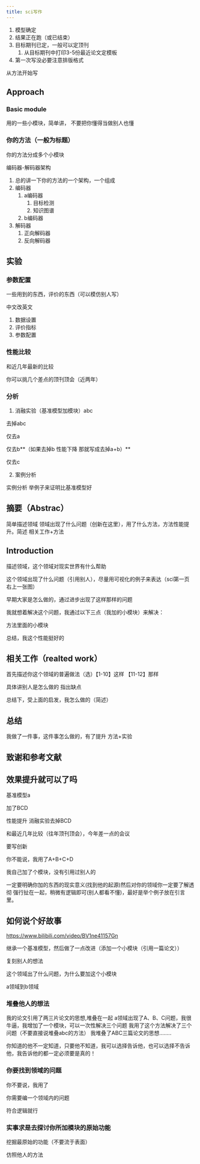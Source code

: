 ```yaml
---
title: sci写作
---
```


1. 模型确定
2. 结果正在跑（或已结束）
3. 目标期刊已定，一般可以定顶刊
   1. 从目标期刊中打印3-5份最近论文定模板
4.  第一次写没必要注意排版格式

从方法开始写

## Approach

### Basic module

用的一些小模块，简单讲， 不要把你懂得当做别人也懂 

### 你的方法（一般为标题）

你的方法分成多个小模块

编码器-解码器架构

1. 总的讲一下你的方法的一个架构，一个组成
2. 编码器
   1. a编码器
      1. 目标检测
      2. 知识图谱
   2. b编码器
3. 解码器
   1. 正向解码器
   2. 反向解码器

## 实验

### 参数配置

一些用到的东西，评价的东西（可以模仿别人写）

中文改英文

1. 数据设置
2. 评价指标
3. 参数配置

### 性能比较

和近几年最新的比较

你可以挑几个差点的顶刊顶会（近两年）

### 分析

1. 消融实验（基准模型加模块）abc

去掉abc

仅去a

仅去b**（如果去掉b 性能下降 那就写成去掉a+b）**

仅去c

2. 案例分析

实例分析 举例子来证明比基准模型好

## 摘要（Abstrac）

简单描述领域 领域出现了什么问题（创新在这里），用了什么方法，方法性能提升。简述 相关工作+方法

## Introduction

描述领域，这个领域对现实世界有什么帮助

这个领域出现了什么问题（引用别人），尽量用可视化的例子来表达（sci第一页 右上一张图）

早期大家是怎么做的，通过进步出现了这样那样的问题

我就想着解决这个问题，我通过以下三点（我加的小模块）来解决：

方法里面的小模块

总结，我这个性能挺好的

## 相关工作（realted work）

首先描述你这个领域的普遍做法（选）【1-10】这样 【11-12】那样

具体讲别人是怎么做的 指出缺点

总结下，受上面的启发，我怎么做的（简述）

## 总结

我做了一件事，这件事怎么做的，有了提升 方法+实验

## 致谢和参考文献





## 效果提升就可以了吗

基准模型a

加了BCD

性能提升 消融实验去掉BCD

和最近几年比较（往年顶刊顶会），今年差一点的会议



要写创新

你不能说，我用了A+B+C+D

我自己加了个模块，没有引用过别人的

一定要明确你加的东西的现实意义(找到他的起源)然后对你的领域你一定要了解透彻
强行扯在一起，稍微有逻辑即可(别人都看不懂)，最好是举个例子放在引言里。

## 如何说个好故事

https://www.bilibili.com/video/BV1ne41157Gn

继承一个基准模型，然后做了一点改进（添加一个小模块（引用一篇论文））



复刻别人的想法

这个领域出了什么问题，为什么要加这个小模块

a领域到b领域

### 堆叠他人的想法

我的论文引用了两三片论文的思想,堆叠在一起
a领域出现了A、B、C问题，我很牛逼，我增加了一个模块，可以一次性解决三个问题
我用了这个方法解决了三个问题（不要直接说堆叠abc的方法）
我堆叠了ABC三篇论文的思想.…....

你知道的他不一定知道，只要他不知道，我可以选择告诉他，也可以选择不告诉他，我告诉他的都一定必须要是真的！

### 你要找到领域的问题

你不要说，我用了

你需要编一个领域内的问题

符合逻辑就行



### 实事求是去探讨你所加模块的原始功能

挖掘最原始的功能（不要流于表面）



仿照他人的方法